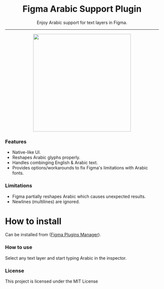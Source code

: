 <h1 align="center"> Figma Arabic Support Plugin </h1>

<p align="center"> Enjoy Arabic support for text layers in Figma. </p>

<hr/>

<p align="center">
<img src="https://cdes.github.io/figma-arabic-support-plugin/dist/preview.gif" height="320" />
</p>

<h3> Features </h3>

<ul>
  <li>Native-like UI.</li>
  <li>Reshapes Arabic glyphs properly.</li>
  <li>Handles combinging English & Arabic text.</li>
  <li>Provides options/workarounds to fix Figma's limitations with Arabic fonts.</li>
</ul>


<h3> Limitations </h3>

<ul>
  <li>Figma partially reshapes Arabic which causes unexpected results.</li>
  <li>Newlines (multilines) are ignored.</li>
</ul>


# How to install
Can be installed from ([Figma Plugins Manager](https://github.com/jachui/figma-plugin-manager)).

<h3> How to use </h3> 
Select any text layer and start typing Arabic in the inspector.


<h3>License</h3>

This project is licensed under the MIT License
